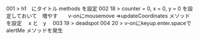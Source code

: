 001 > h1　にタイトル methods を設定
002 18	> counter = 0, x = 0, y = 0 を設定しておいて　増やす　　v-onにmousemove =>updateCoordinates メソッドを設定 　x と　y　
003 19 > deadspot
004 20 > v-onにkeyup.enter.spaceで　alertMe メソッドを発生